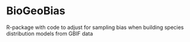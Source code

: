 # BioGeoBias

R-package with code to adjust for sampling bias when building species distribution models from GBIF data
